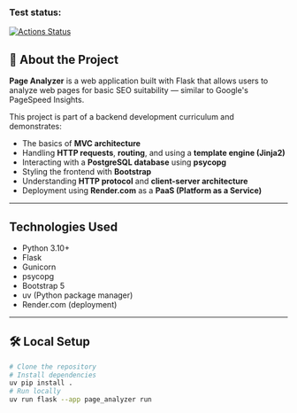 ### Test status:
[![Actions Status](https://github.com/Olyapka84/python-project-83/actions/workflows/hexlet-check.yml/badge.svg)](https://github.com/Olyapka84/python-project-83/actions)

## 📌 About the Project

**Page Analyzer** is a web application built with Flask that allows users to analyze web pages for basic SEO suitability — similar to Google's PageSpeed Insights.

This project is part of a backend development curriculum and demonstrates: 

- The basics of **MVC architecture**
- Handling **HTTP requests**, **routing**, and using a **template engine (Jinja2)**
- Interacting with a **PostgreSQL database** using **psycopg**
- Styling the frontend with **Bootstrap**
- Understanding **HTTP protocol** and **client-server architecture**
- Deployment using **Render.com** as a **PaaS (Platform as a Service)**

---

## Technologies Used

- Python 3.10+
- Flask
- Gunicorn
- psycopg
- Bootstrap 5
- uv (Python package manager)
- Render.com (deployment)

---

## 🛠 Local Setup

```bash
# Clone the repository
# Install dependencies
uv pip install .
# Run locally
uv run flask --app page_analyzer run
